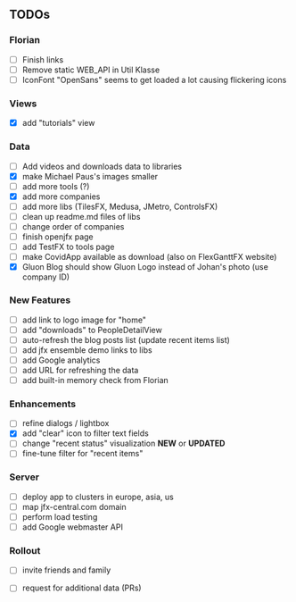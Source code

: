 ## TODOs

### Florian

- [ ] Finish links
- [ ] Remove static WEB_API in Util Klasse
- [ ] IconFont "OpenSans" seems to get loaded a lot causing flickering icons

### Views

- [X] add "tutorials" view

### Data
- [ ] Add videos and downloads data to libraries
- [X] make Michael Paus's images smaller
- [ ] add more tools (?)
- [X] add more companies
- [ ] add more libs (TilesFX, Medusa, JMetro, ControlsFX)
- [ ] clean up readme.md files of libs
- [ ] change order of companies
- [ ] finish openjfx page
- [ ] add TestFX to tools page
- [ ] make CovidApp available as download (also on FlexGanttFX website)
- [X] Gluon Blog should show Gluon Logo instead of Johan's photo (use company ID)

### New Features
- [ ] add link to logo image for "home"
- [ ] add "downloads" to PeopleDetailView
- [ ] auto-refresh the blog posts list (update recent items list)
- [ ] add jfx ensemble demo links to libs
- [ ] add Google analytics
- [ ] add URL for refreshing the data
- [ ] add built-in memory check from Florian

### Enhancements
- [ ] refine dialogs / lightbox
- [X] add "clear" icon to filter text fields
- [ ] change "recent status" visualization **NEW** or **UPDATED**
- [ ] fine-tune filter for "recent items"

### Server
- [ ] deploy app to clusters in europe, asia, us
- [ ] map jfx-central.com domain
- [ ] perform load testing
- [ ] add Google webmaster API

### Rollout
- [ ] invite friends and family
- [ ] request for additional data (PRs)


